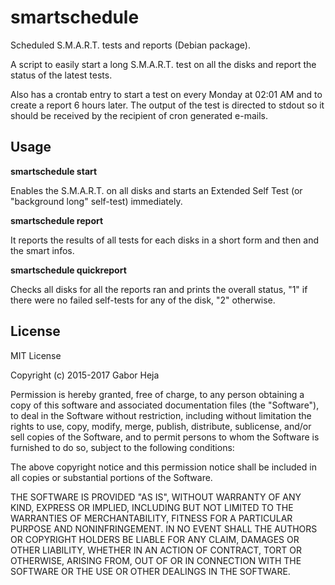 # smartschedule
Scheduled S.M.A.R.T. tests and reports (Debian package).

A script to easily start a long S.M.A.R.T. test on all the disks and
report the status of the latest tests.

Also has a crontab entry to start a test on every Monday at 02:01 AM and
to create a report 6 hours later. The output of the test is directed to
stdout so it should be received by the recipient of cron generated
e-mails.

## Usage

**smartschedule start**

Enables the S.M.A.R.T. on all disks and starts an Extended Self Test (or
"background long" self-test) immediately.


**smartschedule report**

It reports the results of all tests for each disks in a short form and
then and the smart infos.


**smartschedule quickreport**

Checks all disks for all the reports ran and prints the overall status,
"1" if there were no failed self-tests for any of the disk, "2"
otherwise.


## License

MIT License

Copyright (c) 2015-2017 Gabor Heja

Permission is hereby granted, free of charge, to any person obtaining a copy
of this software and associated documentation files (the "Software"), to deal
in the Software without restriction, including without limitation the rights
to use, copy, modify, merge, publish, distribute, sublicense, and/or sell
copies of the Software, and to permit persons to whom the Software is
furnished to do so, subject to the following conditions:

The above copyright notice and this permission notice shall be included in all
copies or substantial portions of the Software.

THE SOFTWARE IS PROVIDED "AS IS", WITHOUT WARRANTY OF ANY KIND, EXPRESS OR
IMPLIED, INCLUDING BUT NOT LIMITED TO THE WARRANTIES OF MERCHANTABILITY,
FITNESS FOR A PARTICULAR PURPOSE AND NONINFRINGEMENT. IN NO EVENT SHALL THE
AUTHORS OR COPYRIGHT HOLDERS BE LIABLE FOR ANY CLAIM, DAMAGES OR OTHER
LIABILITY, WHETHER IN AN ACTION OF CONTRACT, TORT OR OTHERWISE, ARISING FROM,
OUT OF OR IN CONNECTION WITH THE SOFTWARE OR THE USE OR OTHER DEALINGS IN THE
SOFTWARE.
